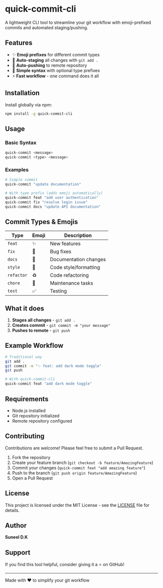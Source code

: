 # quick-commit-cli 

A lightweight CLI tool to streamline your git workflow with emoji-prefixed commits and automated staging/pushing.

## Features

- ✨ **Emoji prefixes** for different commit types
- 🔄 **Auto-staging** all changes with `git add .`
- 🚀 **Auto-pushing** to remote repository
- 📝 **Simple syntax** with optional type prefixes
- ⚡ **Fast workflow** - one command does it all

## Installation

Install globally via npm:

```bash
npm install -g quick-commit-cli
```

## Usage

### Basic Syntax

```bash
quick-commit <message>
quick-commit <type> <message>
```

### Examples

```bash
# Simple commit
quick-commit "update documentation"

# With type prefix (adds emoji automatically)
quick-commit feat "add user authentication"
quick-commit fix "resolve login issue"
quick-commit docs "update API documentation"
```

## Commit Types & Emojis

| Type | Emoji | Description |
|------|-------|-------------|
| `feat` | ✨ | New features |
| `fix` | 🐛 | Bug fixes |
| `docs` | 📝 | Documentation changes |
| `style` | 🎨 | Code style/formatting |
| `refactor` | ♻️ | Code refactoring |
| `chore` | 🔧 | Maintenance tasks |
| `test` | ✅ | Testing |

## What it does

1. **Stages all changes** - `git add .`
2. **Creates commit** - `git commit -m "your message"`
3. **Pushes to remote** - `git push`

## Example Workflow

```bash
# Traditional way
git add .
git commit -m "✨ feat: add dark mode toggle"
git push

# With quick-commit-cli
quick-commit feat "add dark mode toggle"
```

## Requirements

- Node.js installed
- Git repository initialized
- Remote repository configured

## Contributing

Contributions are welcome! Please feel free to submit a Pull Request.

1. Fork the repository
2. Create your feature branch (`git checkout -b feature/AmazingFeature`)
3. Commit your changes (`quick-commit feat "add amazing feature"`)
4. Push to the branch (`git push origin feature/AmazingFeature`)
5. Open a Pull Request

## License

This project is licensed under the MIT License - see the [LICENSE](LICENSE) file for details.

## Author

**Suneel D.K**

## Support

If you find this tool helpful, consider giving it a ⭐ on GitHub!

---

Made with ❤️ to simplify your git workflow